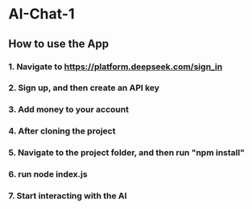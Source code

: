 # AI-Chat-1

## How to use the App
### 1. Navigate to https://platform.deepseek.com/sign_in
### 2. Sign up, and then create an API key
### 3. Add money to your account
### 4. After cloning the project
### 5. Navigate to the project folder, and then run "npm install"
### 6. run node index.js
### 7. Start interacting with the AI
